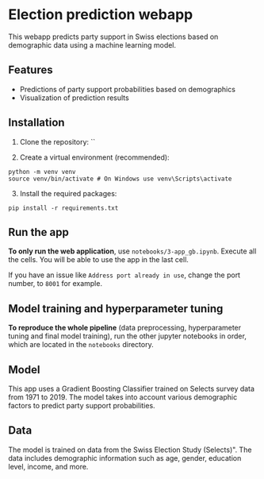 # Election prediction webapp
This webapp predicts party support in Swiss elections based on demographic data using a machine learning model.

## Features
- Predictions of party support probabilities based on demographics
- Visualization of prediction results


## Installation
1. Clone the repository: ``

2. Create a virtual environment (recommended):
```
python -m venv venv
source venv/bin/activate # On Windows use venv\Scripts\activate
```

3. Install the required packages:
``` 
pip install -r requirements.txt
```

## Run the app

**To only run the web application**, use `notebooks/3-app_gb.ipynb`. Execute all the cells. 
You will be able to use the app in the last cell.

If you have an issue like `Address port already in use`, change the port number, to `8001` for example.


## Model training and hyperparameter tuning

**To reproduce the whole pipeline** (data preprocessing, hyperparameter tuning and final model training), run the other jupyter notebooks in order, which are located in the `notebooks` directory.


## Model
This app uses a Gradient Boosting Classifier trained on Selects survey data from 1971 to 2019. The model takes into account various demographic factors to predict party support probabilities.


## Data
The model is trained on data from the Swiss Election Study (Selects)". The data includes demographic information such as age, gender, education level, income, and more.

